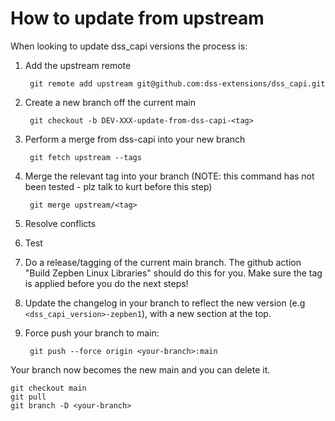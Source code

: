 # How to update from upstream

When looking to update dss_capi versions the process is:

1. Add the upstream remote

        git remote add upstream git@github.com:dss-extensions/dss_capi.git

2. Create a new branch off the current main

        git checkout -b DEV-XXX-update-from-dss-capi-<tag>

3. Perform a merge from dss-capi into your new branch

        git fetch upstream --tags

4. Merge the relevant tag into your branch (NOTE: this command has not been tested - plz talk to kurt before this step)

        git merge upstream/<tag>

5. Resolve conflicts
6. Test
8. Do a release/tagging of the current main branch. The github action "Build Zepben Linux Libraries" should do this for you.
Make sure the tag is applied before you do the next steps!
7. Update the changelog in your branch to reflect the new version (e.g `<dss_capi_version>-zepben1`), with a new section at the top.
8. Force push your branch to main:

        git push --force origin <your-branch>:main

Your branch now becomes the new main and you can delete it.

    git checkout main
    git pull
    git branch -D <your-branch>

